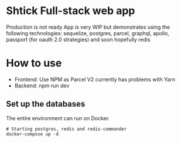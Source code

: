 # Shtick Full-stack web app
Production is not ready
App is very WIP but demonstrates using the following technologies: sequelize, postgres, parcel, graphql, apollo, passport (for oauth 2.0 strategies) and soon hopefully redis

# How to use
- Frontend: Use NPM as Parcel V2 currently has problems with Yarn
- Backend: npm run dev

## Set up the databases

The entire environment can run on Docker.
```
# Starting postgres, redis and redis-commander
docker-compose up -d
```
